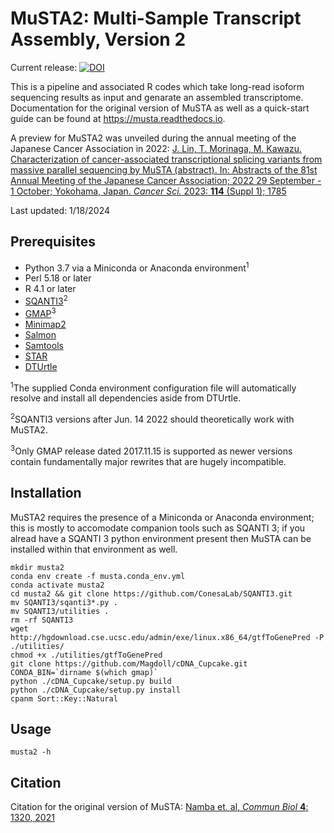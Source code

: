 # MuSTA2: Multi-Sample Transcript Assembly, Version 2



Current release: 
[![DOI](https://zenodo.org/badge/748499811.svg)](https://zenodo.org/doi/10.5281/zenodo.10685676)

This is a pipeline and associated R codes which take long-read isoform sequencing results as input and genarate an assembled transcriptome.
Documentation for the original version of MuSTA as well as a quick-start guide can be found at https://musta.readthedocs.io.

A preview for MuSTA2 was unveiled during the annual meeting of the Japanese Cancer Association in 2022: [J. Lin, T. Morinaga, M. Kawazu. Characterization of cancer-associated transcriptional splicing variants from massive parallel sequencing by MuSTA (abstract). In: Abstracts of the 81st Annual Meeting of the Japanese Cancer Association; 2022 29 September - 1 October; Yokohama, Japan. _Cancer Sci._ 2023: **114** (Suppl 1); 1785](https://doi.org/10.1111/cas.15742)

Last updated: 1/18/2024

## Prerequisites
* Python 3.7 via a Miniconda or Anaconda environment<sup>1</sup>
* Perl 5.18 or later
* R 4.1 or later
* [SQANTI3](https://github.com/ConesaLab/SQANTI3.git)<sup>2</sup>
* [GMAP](http://research-pub.gene.com/gmap/)<sup>3</sup>
* [Minimap2](https://github.com/lh3/minimap2)
* [Salmon](https://github.com/COMBINE-lab/salmon)
* [Samtools](https://github.com/samtools/samtools)
* [STAR](https://github.com/alexdobin/STAR)
* [DTUrtle](https://github.com/TobiTekath/DTUrtle)

<sup>1</sup>The supplied Conda environment configuration file will automatically resolve and install all dependencies aside from DTUrtle.

<sup>2</sup>SQANTI3 versions after Jun. 14 2022 should theoretically work with MuSTA2.

<sup>3</sup>Only GMAP release dated 2017.11.15 is supported as newer versions contain fundamentally major rewrites that are hugely incompatible.

## Installation

MuSTA2 requires the presence of a Miniconda or Anaconda environment; this is mostly to accomodate companion tools such as SQANTI 3; if you alread have a SQANTI 3 python environment present then MuSTA can be installed within that environment as well.

```
mkdir musta2
conda env create -f musta.conda_env.yml
conda activate musta2
cd musta2 && git clone https://github.com/ConesaLab/SQANTI3.git
mv SQANTI3/sqanti3*.py .
mv SQANTI3/utilities .
rm -rf SQANTI3
wget http://hgdownload.cse.ucsc.edu/admin/exe/linux.x86_64/gtfToGenePred -P ./utilities/
chmod +x ./utilities/gtfToGenePred 
git clone https://github.com/Magdoll/cDNA_Cupcake.git
CONDA_BIN=`dirname $(which gmap)`
python ./cDNA_Cupcake/setup.py build
python ./cDNA_Cupcake/setup.py install
cpanm Sort::Key::Natural
```

## Usage

`musta2 -h`

## Citation
Citation for the original version of MuSTA: [Namba et. al, _Commun Biol_ **4**: 1320, 2021](https://www.nature.com/articles/s42003-021-02833-4)

